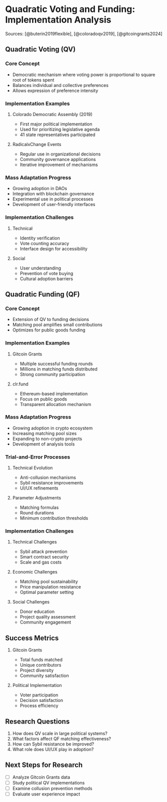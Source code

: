# Quadratic Voting and Funding: Implementation Analysis
Sources: [@buterin2019flexible], [@coloradoqv2019], [@gitcoingrants2024]

## Quadratic Voting (QV)

### Core Concept
- Democratic mechanism where voting power is proportional to square root of tokens spent
- Balances individual and collective preferences
- Allows expression of preference intensity

### Implementation Examples
1. Colorado Democratic Assembly (2019)
   - First major political implementation
   - Used for prioritizing legislative agenda
   - 41 state representatives participated

2. RadicalxChange Events
   - Regular use in organizational decisions
   - Community governance applications
   - Iterative improvement of mechanisms

### Mass Adaptation Progress
- Growing adoption in DAOs
- Integration with blockchain governance
- Experimental use in political processes
- Development of user-friendly interfaces

### Implementation Challenges
1. Technical
   - Identity verification
   - Vote counting accuracy
   - Interface design for accessibility

2. Social
   - User understanding
   - Prevention of vote buying
   - Cultural adoption barriers

## Quadratic Funding (QF)

### Core Concept
- Extension of QV to funding decisions
- Matching pool amplifies small contributions
- Optimizes for public goods funding

### Implementation Examples
1. Gitcoin Grants
   - Multiple successful funding rounds
   - Millions in matching funds distributed
   - Strong community participation

2. clr.fund
   - Ethereum-based implementation
   - Focus on public goods
   - Transparent allocation mechanism

### Mass Adaptation Progress
- Growing adoption in crypto ecosystem
- Increasing matching pool sizes
- Expanding to non-crypto projects
- Development of analysis tools

### Trial-and-Error Processes
1. Technical Evolution
   - Anti-collusion mechanisms
   - Sybil resistance improvements
   - UI/UX refinements

2. Parameter Adjustments
   - Matching formulas
   - Round durations
   - Minimum contribution thresholds

### Implementation Challenges
1. Technical Challenges
   - Sybil attack prevention
   - Smart contract security
   - Scale and gas costs

2. Economic Challenges
   - Matching pool sustainability
   - Price manipulation resistance
   - Optimal parameter setting

3. Social Challenges
   - Donor education
   - Project quality assessment
   - Community engagement

## Success Metrics
1. Gitcoin Grants
   - Total funds matched
   - Unique contributors
   - Project diversity
   - Community satisfaction

2. Political Implementation
   - Voter participation
   - Decision satisfaction
   - Process efficiency

## Research Questions
1. How does QV scale in large political systems?
2. What factors affect QF matching effectiveness?
3. How can Sybil resistance be improved?
4. What role does UI/UX play in adoption?

## Next Steps for Research
- [ ] Analyze Gitcoin Grants data
- [ ] Study political QV implementations
- [ ] Examine collusion prevention methods
- [ ] Evaluate user experience impact
